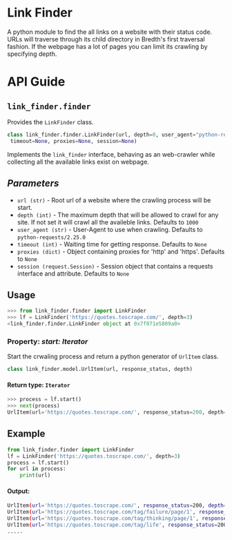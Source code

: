 # Link Finder
A python module to find the all links on a website with their status code. URLs will traverse through its child directory in Bredth's first traversal fashion. If the webpage has a lot of pages you can limit its crawling by specifying depth.

# API Guide
## `link_finder.finder` 
Provides the `LinkFinder` class.

```python
class link_finder.finder.LinkFinder(url, depth=0, user_agent="python-requests/2.25.0",
 timeout=None, proxies=None, session=None)
```
Implements the `link_finder` interface, behaving as an web-crawler while collecting all the available links exist on webpage.

## *Parameters*
- `url (str)` -  Root url of a website where the crawling process will be start.
- `depth (int)` - The maximum depth that will be allowed to crawl for any site. If not set it will crawl all the availeble links. Defaults to `1000`
- `user_agent (str)` - User-Agent to use when crawling. Defaults to `python-requests/2.25.0`
- `timeout (int)` - Waiting time for getting response. Defaults to `None`
- `proxies (dict)` - Object containing proxies for 'http' and 'https'. Defaults to `None`
- `session (request.Session)` - Session object that contains a requests interface and attribute. Defaults to `None`


## Usage

```python
>>> from link_finder.finder import LinkFinder
>>> lf = LinkFinder('https://quotes.toscrape.com/', depth=3)
<link_finder.finder.LinkFinder object at 0x7f071e5809a0>
```
### Property: ***start: Iterator***
Start the crwaling process and return a python generator of `UrlItem` class.
```python
class link_finder.model.UrlItem(url, response_status, depth)
```


#### Return type: `Iterator` 
```python
>>> process = lf.start()
>>> next(process)
UrlItem(url='https://quotes.toscrape.com/', response_status=200, depth=0)
```


## Example
```python
from link_finder.finder import LinkFinder
lf = LinkFinder('https://quotes.toscrape.com/', depth=3)
process = lf.start()
for url in process:
    print(url)
```

#### Output:
```bash
UrlItem(url='https://quotes.toscrape.com/', response_status=200, depth=0)
UrlItem(url='https://quotes.toscrape.com/tag/failure/page/1', response_status=200, depth=1)
UrlItem(url='https://quotes.toscrape.com/tag/thinking/page/1', response_status=200, depth=1)
UrlItem(url='https://quotes.toscrape.com/tag/life', response_status=200, depth=1)
.....
```

